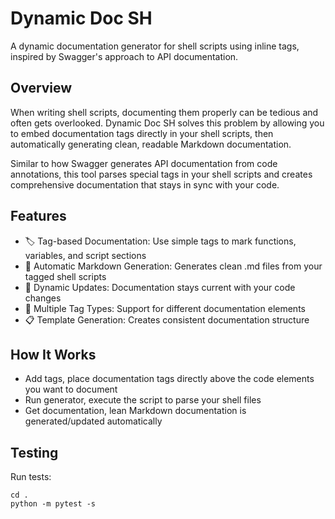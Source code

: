 # Dynamic Doc SH

A dynamic documentation generator for shell scripts using inline tags, inspired by Swagger's approach to API documentation.

## Overview

When writing shell scripts, documenting them properly can be tedious and often gets overlooked. Dynamic Doc SH solves this problem by allowing you to embed documentation tags directly in your shell scripts, then automatically generating clean, readable Markdown documentation.

Similar to how Swagger generates API documentation from code annotations, this tool parses special tags in your shell scripts and creates comprehensive documentation that stays in sync with your code.

## Features

 - 🏷️ Tag-based Documentation: Use simple tags to mark functions, variables, and script sections
 - 📝 Automatic Markdown Generation: Generates clean .md files from your tagged shell scripts
 - 🔄 Dynamic Updates: Documentation stays current with your code changes
 - 🎯 Multiple Tag Types: Support for different documentation elements
 - 📋 Template Generation: Creates consistent documentation structure

## How It Works

 - Add tags, place documentation tags directly above the code elements you want to document
 - Run generator, execute the script to parse your shell files
 - Get documentation, lean Markdown documentation is generated/updated automatically

## Testing

Run tests:

```
cd .
python -m pytest -s
```

